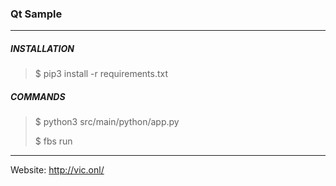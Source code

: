 ### Qt Sample ###
_ _ _

##### INSTALLATION #####

> $ pip3 install -r requirements.txt

##### COMMANDS #####

> $ python3 src/main/python/app.py
>
> $ fbs run

_ _ _

Website: http://vic.onl/